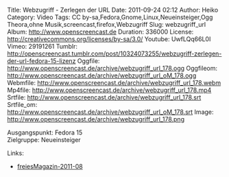 Title: Webzugriff - Zerlegen der URL
Date: 2011-09-24 02:12
Author: Heiko
Category: Video
Tags: CC by-sa,Fedora,Gnome,Linux,Neueinsteiger,Ogg Theora,ohne Musik,screencast,firefox,Webzugriff
Slug: webzugriff_url
Album: http://www.openscreencast.de
Duration: 336000
License: http://creativecommons.org/licenses/by-sa/3.0/
Youtube: UwfLQq66L0I
Vimeo: 29191261
Tumblr: http://openscreencast.tumblr.com/post/10324073255/webzugriff-zerlegen-der-url-fedora-15-lizenz
Oggfile: http://www.openscreencast.de/archive/webzugriff_url_178.ogg
Oggfileom: http://www.openscreencast.de/archive/webzugriff_url_oM_178.ogg
Webmfile: http://www.openscreencast.de/archive/webzugriff_url_178.webm
Mp4file: http://www.openscreencast.de/archive/webzugriff_url_178.mp4
Srtfile: http://www.openscreencast.de/archive/webzugriff_url_178.srt
Srtfile_om: http://www.openscreencast.de/archive/webzugriff_url_oM_178.srt
Image: http://www.openscreencast.de/archive/webzugriff_url_178.png

Ausgangspunkt: Fedora 15  
Zielgruppe: Neueinsteiger  

Links:

  * [freiesMagazin-2011-08](http://www.freiesmagazin.de/freiesMagazin-2011-08 "Link zu freiesMagazin-2011-08" )

